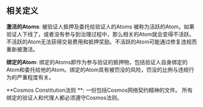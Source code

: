 ## 相关定义

**激活的Atoms**: 被验证人抵押及委托给验证人的Atoms 被称为活跃的Atom。如果验证人下线了，或者没有参与到治理过程中，那么相关的Atom就会变得不活跃。不活跃的Atom无法获得交易费用和抵押奖励。不活跃的Atom可能通过修复违规而重新被激活。

**绑定的Atom**: 绑定的Atoms即作为参与验证的抵押物，包括验证人自身绑定的Atom和委托给他的Atom。绑定的Atom具有被罚没的风险，罚没的比例与违规行为的严重程度有关。

**Cosmos Constitution法则 **: 一份包括Cosmos网络契约精神的文件。 所有绑定的验证人和代理人都必须遵守Cosmos法则。